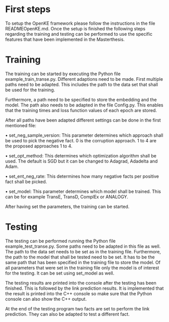  # First steps
 
 To setup the OpenKE framework please follow the instructions in the file READMEOpenKE.md. 
 Once the setup is finished the following steps regarding the training and testing can be performed to use the specific features that have been implemented in the Masterthesis.
 
 # Training

The training can be started by executing the Python file example_train_transe.py.
Different adaptions need to be made. First multiple paths need to be adapted. This
includes the path to the data set that shall be used for the training. 

Furthermore,
a path need to be specified to store the embedding and the model. The path also
needs to be adapted in the file Config.py. This enables that the training times and
loss function values of each epoch are stored.

After all paths have been adapted different settings can be done in the first
mentioned file:


• set_neg_sample_version: This parameter determines which approach shall
be used to pick the negative fact. 0 is the corruption approach. 1 to 4 are the
proposed approaches 1 to 4.


• set_opt_method: This determines which optimization algorithm shall be
used. The default is SGD but it can be changed to Adagrad, Adadelta and
Adam.


• set_ent_neg_rate: This determines how many negative facts per positive fact
shall be picked.

• set_model: This parameter determines which model shall be trained. This
can be for example TransE, TransD, ComplEx or ANALOGY.

After having set the parameters, the training can be started.




# Testing


The testing can be performed running the Python file example_test_transe.py. Some
paths need to be adapted in this file as well. The path to the data set needs to be set
as in the training file. Furthermore, the path to the model that shall be tested need
to be set. It has to be the same path that has been specified in the training file to
store the model. Of all parameters that were set in the training file only the model
is of interest for the testing. It can be set using set_model as well.

The testing results are printed into the console after the testing has been finished.
This is followed by the link prediction results. It is implemented that the
result is printed into the C++ console so make sure that the Python console can also
show the C++ output.

At the end of the testing program two facts are set to perform the link prediction.
 They can also be adapted to test a different fact.
